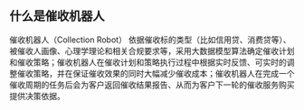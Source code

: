 ## 什么是催收机器人
催收机器人（Collection Robot） 依据催收标的类型（比如信用贷、消费贷等）、被催收人画像、心理学理论和相关合规要求等，采用大数据模型算法确定催收计划和催收策略；催收机器人在催收计划和策略执行过程中根据实时反馈、可实时的调整催收策略，并在保证催收效果的同时大幅减少催收成本；催收机器人在完成一个催收周期的任务后会为客户返回催收结果报告、从而为客户下一轮的催收服务购买提供决策依据。
